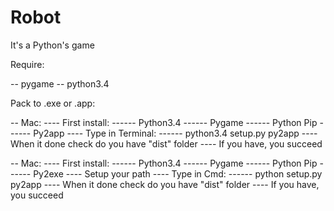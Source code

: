# Robot

It's a Python's game

Require:

-- pygame
-- python3.4

Pack to .exe or .app:

-- Mac:
---- First install:
------ Python3.4
------ Pygame
------ Python Pip
------ Py2app
---- Type in Terminal:
------ python3.4 setup.py py2app
---- When it done check do you have "dist" folder
---- If you have, you succeed

-- Mac:
---- First install:
------ Python3.4
------ Pygame
------ Python Pip
------ Py2exe
---- Setup your path
---- Type in Cmd:
------ python setup.py py2app
---- When it done check do you have "dist" folder
---- If you have, you succeed